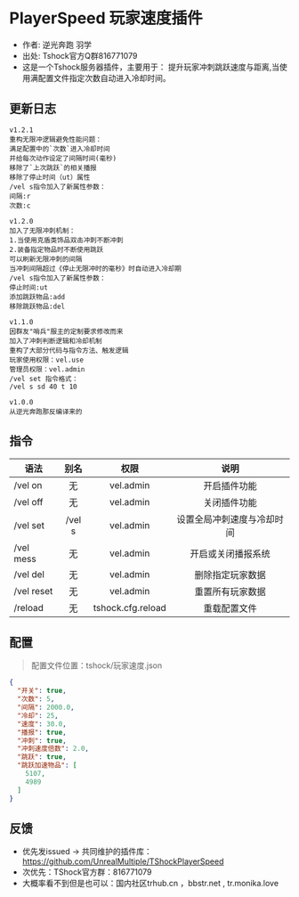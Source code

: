 # PlayerSpeed 玩家速度插件

- 作者: 逆光奔跑 羽学
- 出处: Tshock官方Q群816771079
- 这是一个Tshock服务器插件，主要用于：
提升玩家冲刺跳跃速度与距离,当使用满配置文件指定次数自动进入冷却时间。

## 更新日志

```
v1.2.1
重构无限冲逻辑避免性能问题：
满足配置中的`次数`进入冷却时间
并给每次动作设定了间隔时间(毫秒)
移除了`上次跳跃`的相关播报
移除了停止时间（ut）属性
/vel s指令加入了新属性参数：
间隔:r
次数:c

v1.2.0
加入了无限冲刺机制：
1.当使用克盾类饰品双击冲刺不断冲刺
2.装备指定物品时不断使用跳跃
可以刷新无限冲刺的间隔
当冲刺间隔超过《停止无限冲时的毫秒》时自动进入冷却期
/vel s指令加入了新属性参数：
停止时间:ut
添加跳跃物品:add
移除跳跃物品:del

v1.1.0
因群友"哨兵"服主的定制要求修改而来
加入了冲刺判断逻辑和冷却机制
重构了大部分代码与指令方法、触发逻辑
玩家使用权限：vel.use
管理员权限：vel.admin
/vel set 指令格式：
/vel s sd 40 t 10

v1.0.0
从逆光奔跑那反编译来的
```

## 指令

| 语法                             | 别名  |       权限       |                   说明                   |
| -------------------------------- | :---: | :--------------: | :--------------------------------------: |
| /vel on  | 无 |   vel.admin    |    开启插件功能    |
| /vel off | 无 |   vel.admin    |    关闭插件功能    |
| /vel set | /vel s |   vel.admin    |    设置全局冲刺速度与冷却时间    |
| /vel mess | 无 |   vel.admin    |    开启或关闭播报系统    |
| /vel del | 无 |   vel.admin    |    删除指定玩家数据    |
| /vel reset | 无 |   vel.admin    |    重置所有玩家数据    |
| /reload  | 无 |   tshock.cfg.reload    |    重载配置文件    |

## 配置
> 配置文件位置：tshock/玩家速度.json
```json
{
  "开关": true,
  "次数": 5,
  "间隔": 2000.0,
  "冷却": 25,
  "速度": 30.0,
  "播报": true,
  "冲刺": true,
  "冲刺速度倍数": 2.0,
  "跳跃": true,
  "跳跃加速物品": [
    5107,
    4989
  ]
}
```
## 反馈
- 优先发issued -> 共同维护的插件库：https://github.com/UnrealMultiple/TShockPlayerSpeed
- 次优先：TShock官方群：816771079
- 大概率看不到但是也可以：国内社区trhub.cn ，bbstr.net , tr.monika.love